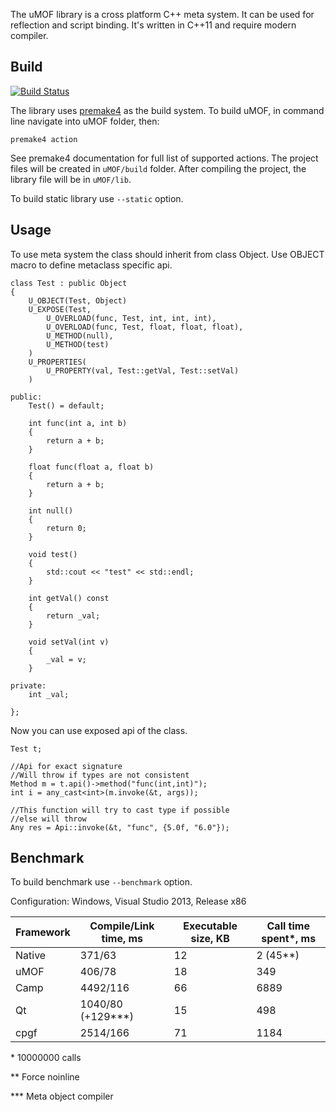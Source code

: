 The uMOF library is a cross platform C++ meta system. It can be used for reflection and script binding. It's written in C++11 and require modern compiler.

## Build
[![Build Status](https://semaphoreci.com/api/v1/occash/umof/branches/master/badge.svg)](https://semaphoreci.com/occash/umof)

The library uses [premake4](http://industriousone.com/premake-quick-start) as the build system. To build uMOF, in command line navigate into uMOF folder, then:

	premake4 action

See premake4 documentation for full list of supported actions. The project files will be created in ```uMOF/build``` folder. After compiling the project, the library
file will be in ```uMOF/lib```.

To build static library use ```--static``` option.

## Usage
To use meta system the class should inherit from class Object. Use OBJECT macro to define metaclass specific api. 

```
class Test : public Object
{
	U_OBJECT(Test, Object)
	U_EXPOSE(Test, 
		U_OVERLOAD(func, Test, int, int, int),
		U_OVERLOAD(func, Test, float, float, float),
		U_METHOD(null),
		U_METHOD(test)
	)
	U_PROPERTIES(
		U_PROPERTY(val, Test::getVal, Test::setVal)
	)

public:
	Test() = default;

	int func(int a, int b)
	{
		return a + b;
	}

	float func(float a, float b)
	{
		return a + b;
	}

	int null()
	{
		return 0;
	}

	void test()
	{
		std::cout << "test" << std::endl;
	}
	
	int getVal() const
	{
		return _val;
	}

	void setVal(int v)
	{
		_val = v;
	}

private:
	int _val;

};
```
Now you can use exposed api of the class.
```
Test t;

//Api for exact signature
//Will throw if types are not consistent
Method m = t.api()->method("func(int,int)");
int i = any_cast<int>(m.invoke(&t, args));

//This function will try to cast type if possible
//else will throw
Any res = Api::invoke(&t, "func", {5.0f, "6.0"});

```

## Benchmark
To build benchmark use ```--benchmark``` option.

Configuration: Windows, Visual Studio 2013, Release x86

Framework | Compile/Link time, ms | Executable size, KB | Call time spent*, ms
-----|------|-----|-----
Native | 371/63 | 12 | 2 (45**)
uMOF | 406/78 | 18 | 349
Camp | 4492/116 | 66 | 6889
Qt | 1040/80 (+129***) | 15 | 498
cpgf | 2514/166 | 71 | 1184

\* 10000000 calls

\*\* Force noinline

\*\*\* Meta object compiler